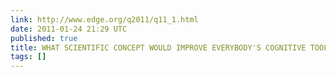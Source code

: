 ```yaml
---
link: http://www.edge.org/q2011/q11_1.html
date: 2011-01-24 21:29 UTC
published: true
title: WHAT SCIENTIFIC CONCEPT WOULD IMPROVE EVERYBODY'S COGNITIVE TOOLKIT?
tags: []
---
```




